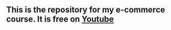 ## This is the repository for my e-commerce course. It is free on [Youtube](https://www.youtube.com/playlist?list=PL_kocBMOO_TxyQvK_u2AaCEwo4A59TTtN)
